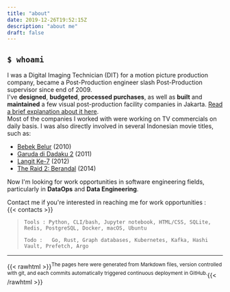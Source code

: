 ```yaml
---
title: "about"
date: 2019-12-26T19:52:15Z
description: "about me"
draft: false
---
```


## `$ whoami`    
I was a Digital Imaging Technician (DIT) for a motion picture production company, became a Post-Production engineer slash Post-Production supervisor since end of 2009.     
I've **designed**, **budgeted**, **processed purchases**, as well as **built** and **maintained** a few visual post-production facility companies in Jakarta. [Read a brief explanation about it here](/2019/12/26/post-production-facility-considerations).      
Most of the companies I worked with were working on TV commercials on daily basis. 
I was also directly involved in several Indonesian movie titles, such as:    
- [Bebek Belur](https://www.imdb.com/title/tt1631681/) (2010)    
- [Garuda di Dadaku 2](https://www.imdb.com/title/tt1987569/) (2011)    
- [Langit Ke-7](https://www.imdb.com/title/tt7601390/) (2012)     
- [The Raid 2: Berandal](https://www.imdb.com/title/tt2265171/) (2014)

Now I'm looking for work opportunities in software engineering fields, particularly in **DataOps** and **Data Engineering**.    

Contact me if you're interested in reaching me for work opportunities :    
{{< contacts >}}


> ```Tools : Python, CLI/bash, Jupyter notebook, HTML/CSS, SQLite, Redis, PostgreSQL, Docker, macOS, Ubuntu```      
>          
> ```Todo :   Go, Rust, Graph databases, Kubernetes, Kafka, Hashi Vault, Prefetch, Argo```  

-----

{{< rawhtml >}}<sup>The pages here were generated from Markdown files, version controlled with git, and each commits automatically triggered continuous deployment in GitHub.</sup>{{< /rawhtml >}}
